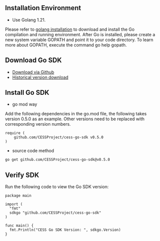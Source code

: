 ## Installation Environment
+ Use Golang 1.21.

Please refer to [golang installation](https://go.dev/doc/install/source) to download and install the Go compilation and running environment. After Go is installed, please create a new system variable GOPATH and point it to your code directory. To learn more about GOPATH, execute the command go help gopath.

## Download Go SDK
+ [Download via Github](https://github.com/CESSProject/cess-go-sdk)
+ [Historical version download](https://github.com/CESSProject/cess-go-sdk/releases)

## Install Go SDK
+ go mod way

Add the following dependencies in the go.mod file, the following takes version 0.5.0 as an example. Other versions need to be replaced with corresponding version numbers.
```golang
require (
    github.com/CESSProject/cess-go-sdk v0.5.0
)
```
+ source code method
```bash
go get github.com/CESSProject/cess-go-sdk@v0.5.0
```

## Verify SDK
Run the following code to view the Go SDK version:
```golang
package main

import (
  "fmt"
  sdkgo "github.com/CESSProject/cess-go-sdk"
)

func main() {
  fmt.Println("CESS Go SDK Version: ", sdkgo.Version)
}
```